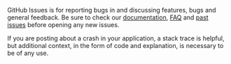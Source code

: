 GitHub Issues is for reporting bugs in **<PODNAME>** and discussing features, bugs and general feedback. Be sure to check our [documentation](http://cocoadocs.org/docsets/<PODNAME>), [FAQ](https://github.com/<USERNAME>/<PODNAME>/wiki/FAQ) and [past issues](https://github.com/<USERNAME>/<PODNAME>/issues?state=closed) before opening any new issues.

If you are posting about a crash in your application, a stack trace is helpful, but additional context, in the form of code and explanation, is necessary to be of any use.
